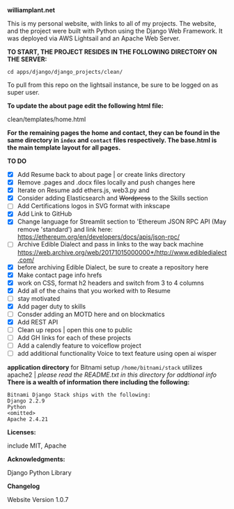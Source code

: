 **williamplant.net**

This is my personal website, with links to all of my projects. The website, and the project were  built with Python using the Django Web Framework. It was deployed via AWS Lightsail and an Apache Web Server.

**TO START, THE PROJECT RESIDES IN THE FOLLOWING DIRECTORY ON THE SERVER:**

`cd apps/django/django_projects/clean/`

To pull from this repo on the lightsail instance, be sure to be logged on as super user. 

**To update the about page edit the following html file:**

clean/templates/home.html

**For the remaining pages the home and contact, they can be found in the  
same directory in `index` and `contact` files respectively. The 
base.html is the main template layout for all pages.**

**TO DO**
- [x] Add Resume back to about page | or create links directory
- [x] Remove .pages and .docx files locally and push changes here
- [x] Iterate on Resume add ethers.js, web3.py and
- [x] Consider adding Elasticsearch and ~~Wordpress~~ to the Skills section
- [ ] Add Certifications logos in SVG format with inkscape
- [x] Add Link to GitHub
- [x] Change language for Streamlit section to 'Ethereum JSON RPC API (May remove 'standard') and link here: https://ethereum.org/en/developers/docs/apis/json-rpc/
- [ ] Archive Edible Dialect and pass in links to the way back machine https://web.archive.org/web/20171015000000*/http://www.edibledialect.com/
- [x] before archiving Edible Dialect, be sure to create a repository here
- [x] Make contact page info hrefs
- [x] work on CSS, format h2 headers and switch from 3 to 4 columns
- [x] Add all of the chains that you worked with to Resume
- [ ] stay motivated
- [x] Add pager duty to skills
- [ ] Consder adding an MOTD here and on blockmatics
- [x] Add REST API
- [ ] Clean up repos | open this one to public
- [ ] Add GH links for each of these projects
- [ ] Add a calendly feature to voiceflow project
- [ ] add additional functionality Voice to text feature using open ai wisper

**application directory** for Bitnami setup `/home/bitnami/stack` utilizes apache2 |
*please read the README.txt in this directory for addtional info*
**There is a wealth of information there including the following:**
```
Bitnami Django Stack ships with the following:
Django 2.2.9
Python
<omitted>
Apache 2.4.21
```

**Licenses:** 
 
 include MIT, Apache

 **Acknowledgments:**
 
Django Python Library 

**Changelog**

Website Version 1.0.7


